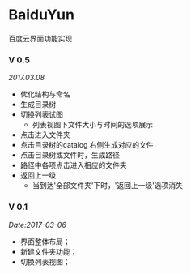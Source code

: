 # BaiduYun
百度云界面功能实现

### V 0.5

*2017.03.08*



- 优化结构与命名
- 生成目录树
- 切换列表试图
  - 列表视图下文件大小与时间的选项展示
- 点击进入文件夹
- 点击目录树的catalog 右侧生成对应的文件
- 点击目录树或文件时，生成路径
- 路径中各项点击进入相应的文件夹
- 返回上一级
  - 当到达'全部文件夹'下时，'返回上一级'选项消失





### V 0.1

*Date:2017-03-06*

- 界面整体布局；
- 新建文件夹功能；
- 切换列表视图；

